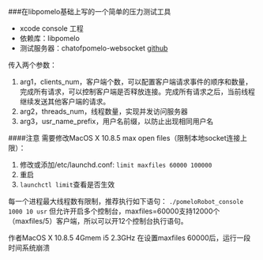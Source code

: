 ###在libpomelo基础上写的一个简单的压力测试工具

* xcode console 工程
* 依赖库：libpomelo
* 测试服务器：chatofpomelo-websocket [github](https://github.com/NetEase/chatofpomelo-websocket)

传入两个参数：

1. arg1，clients_num，客户端个数，可以配置客户端请求事件的顺序和数量，完成所有请求，可以控制客户端是否释放连接。完成所有请求之后，当前线程继续发送其他客户端的请求。
2. arg2，threads_num，线程数量，实现并发访问服务器
3. arg3，usr_name_prefix，用户名前缀，以防止出现相同用户名

####注意
需要修改MacOS X 10.8.5 max open files（限制本地socket连接上限）：

1. 修改或添加/etc/launchd.conf: `limit maxfiles 60000 100000`
2. 重启
3. `launchctl limit`查看是否生效

每一个进程最大线程数有限制，推荐执行如下语句：
`./pomeloRobot_console 1000 10 usr`
但允许开启多个控制台，maxfiles=60000支持12000个（maxfiles/5）客户端，所以可以开12个控制台执行语句。

作者MacOS X 10.8.5 4Gmem i5 2.3GHz 在设置maxfiles 60000后，运行一段时间系统崩溃




